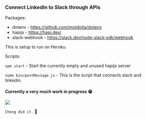 ### Connect LinkedIn to Slack through APIs

Packages:

- dotenv - https://github.com/motdotla/dotenv
- hapijs - https://hapi.dev/
- slack-webhook - https://slack.dev/node-slack-sdk/webhook

This is setup to run on Heroku.

Scripts:

`npm start` - Start the currently empty and unused hapijs server

`node bin/postMessage.js` - This is the script that connects slack and linkedin.

#### Currently a very much work in progress 😁













<img src="https://gvanrossum.github.io/images/internetdog.gif">














`Chong did it.` 👀